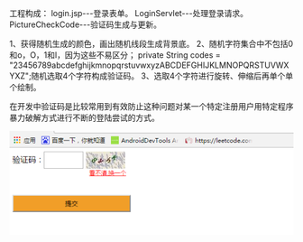 工程构成：
login.jsp---登录表单。
LoginServlet---处理登录请求。
PictureCheckCode---验证码生成与更新。

1、获得随机生成的颜色，画出随机线段生成背景底。
2、随机字符集合中不包括0和o，O，1和l，因为这些不易区分； 
	private String codes = "23456789abcdefghijkmnopqrstuvwxyzABCDEFGHIJKLMNOPQRSTUVWXYXZ";随机选取4个字符构成验证码。
3、选取4个字符进行旋转、伸缩后再单个单个绘制。

在开发中验证码是比较常用到有效防止这种问题对某一个特定注册用户用特定程序暴力破解方式进行不断的登陆尝试的方式。

 ![image](https://github.com/ljheee/CheckCodeLogin/blob/master/ui1.jpg)
 